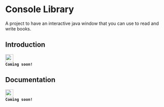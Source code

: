 # Console Library

A project to have an interactive java window that you
can use to read and write books.

## Introduction

<code><img src="https://tj20201.github.io/src/img/codeEmbedLock.png" width="25" height="25"> <b>Coming soon!</b></code>

## Documentation
<code><img src="https://tj20201.github.io/src/img/codeEmbedLock.png" width="25" height="25"> <b>Coming soon!</b></code>



<!--( ELEMENTS
Coming Soon:
<code><img src="https://tj20201.github.io/src/img/codeEmbedLock.png" width="25" height="25"> <b>Coming soon!</b></code>



)-->
